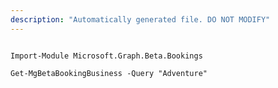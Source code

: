 ```yaml
---
description: "Automatically generated file. DO NOT MODIFY"
---
```


```powershellv2

Import-Module Microsoft.Graph.Beta.Bookings

Get-MgBetaBookingBusiness -Query "Adventure" 

```